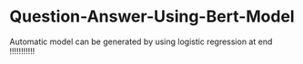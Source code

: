 # Question-Answer-Using-Bert-Model

Automatic model can be generated by using logistic regression at end !!!!!!!!!!!

